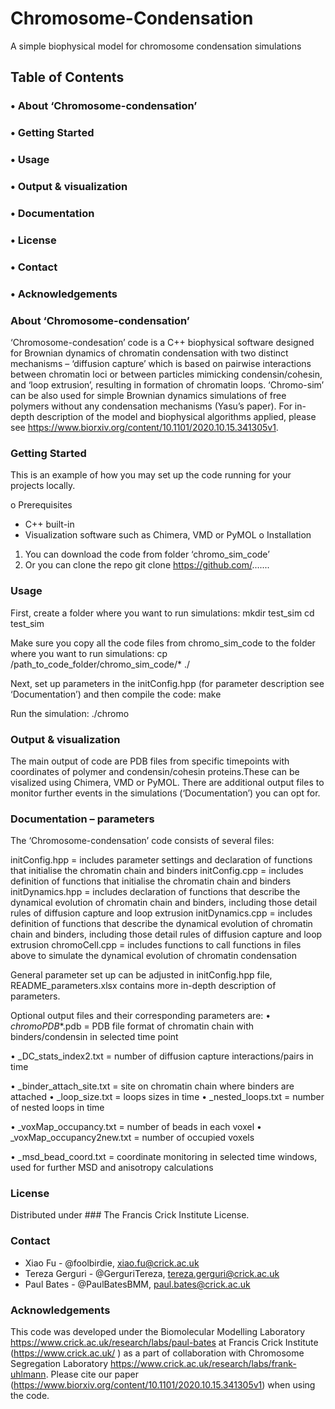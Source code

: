 # Chromosome-Condensation
A simple biophysical model for chromosome condensation simulations


## Table of Contents

### •	 About ‘Chromosome-condensation’

### •	 Getting Started

### • Usage

### •	Output & visualization

### •	Documentation

### •	License

### •	Contact

### •	Acknowledgements


### About ‘Chromosome-condensation’

‘Chromosome-condesation’ code is a C++ biophysical software designed for Brownian dynamics of chromatin condensation with two distinct mechanisms – ‘diffusion capture’ which is based on pairwise interactions between chromatin loci or between particles mimicking condensin/cohesin, and ‘loop extrusion’, resulting in formation of chromatin loops. ‘Chromo-sim’ can be also used for simple Brownian dynamics simulations of free polymers without any condensation mechanisms (Yasu’s paper). 
For in-depth description of the model and biophysical algorithms applied, please see https://www.biorxiv.org/content/10.1101/2020.10.15.341305v1.


### Getting Started

This is an example of how you may set up the code running for your projects locally.

o	Prerequisites
-	C++ built-in
-	Visualization software such as Chimera, VMD or PyMOL
o	Installation
1.	You can download the code from folder ‘chromo_sim_code’
2.	Or you can clone the repo 
git clone https://github.com/.......


### Usage

First, create a folder where you want to run simulations:
mkdir test_sim
cd test_sim

Make sure you copy all the code files from chromo_sim_code to the folder where you want to run simulations:
cp /path_to_code_folder/chromo_sim_code/* ./ 

Next, set up parameters in the initConfig.hpp (for parameter description see ‘Documentation’) and then compile the code:
make

Run the simulation:
./chromo 


### Output & visualization

The main output of code are PDB files from specific timepoints with coordinates of polymer and condensin/cohesin proteins.These can be visalized using Chimera, VMD or PyMOL. There are additional output files to monitor further events in the simulations (‘Documentation’) you can opt for. 


### Documentation – parameters 

The ‘Chromosome-condensation’ code consists of several files:

initConfig.hpp = includes parameter settings and declaration of functions that initialise the chromatin chain and binders
initConfig.cpp = includes definition of functions that initialise the chromatin chain and binders
initDynamics.hpp = includes declaration of functions that describe the dynamical evolution of chromatin chain and binders, including those detail rules of diffusion capture and loop extrusion
initDynamics.cpp = includes definition of functions that describe the dynamical evolution of chromatin chain and binders, including those detail rules of diffusion capture and loop extrusion
chromoCell.cpp = includes functions to call functions in files above to simulate the dynamical evolution of chromatin condensation


General parameter set up can be adjusted in initConfig.hpp file, README_parameters.xlsx contains more in-depth description of parameters.

Optional output files and their corresponding parameters are:
•	_chromoPDB_*.pdb = PDB file format of chromatin chain with binders/condensin in selected time point

•	_DC_stats_index2.txt = number of diffusion capture interactions/pairs in time

•	_binder_attach_site.txt = site on chromatin chain where binders are attached
•	_loop_size.txt = loops sizes in time
•	_nested_loops.txt = number of nested loops in time

•	_voxMap_occupancy.txt = number of beads in each voxel
•	_voxMap_occupancy2new.txt = number of occupied voxels

•	_msd_bead_coord.txt = coordinate monitoring in selected time windows, used for further MSD and anisotropy calculations



### License
Distributed under ### The Francis Crick Institute License. 
 

### Contact
-	Xiao Fu - @foolbirdie, xiao.fu@crick.ac.uk
-	Tereza Gerguri - @GerguriTereza, tereza.gerguri@crick.ac.uk
-	Paul Bates - @PaulBatesBMM, paul.bates@crick.ac.uk


### Acknowledgements

This code was developed under the Biomolecular Modelling Laboratory https://www.crick.ac.uk/research/labs/paul-bates at Francis Crick Institute (https://www.crick.ac.uk/ ) as a part of collaboration with Chromosome Segregation Laboratory https://www.crick.ac.uk/research/labs/frank-uhlmann. 
Please cite our paper (https://www.biorxiv.org/content/10.1101/2020.10.15.341305v1) when using the code.




